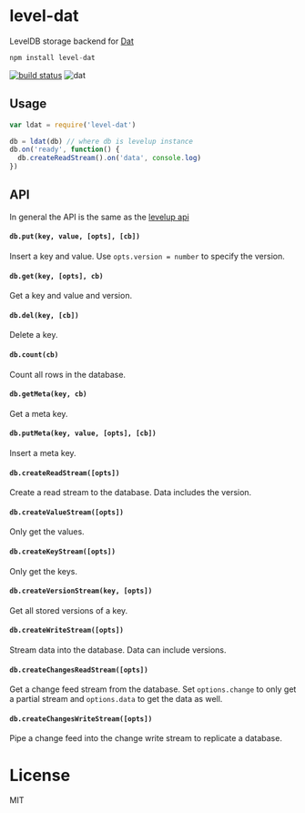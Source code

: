 # level-dat

LevelDB storage backend for [Dat](https://github.com/maxogden/dat)

``` js
npm install level-dat
```

[![build status](http://img.shields.io/travis/mafintosh/level-dat.svg?style=flat)](http://travis-ci.org/mafintosh/level-dat)
![dat](http://img.shields.io/badge/Development%20sponsored%20by-dat-green.svg?style=flat)

## Usage

``` js
var ldat = require('level-dat')

db = ldat(db) // where db is levelup instance
db.on('ready', function() {
  db.createReadStream().on('data', console.log)
})
```

## API

In general the API is the same as the [levelup api](https://github.com/rvagg/node-levelup)

#### `db.put(key, value, [opts], [cb])`

Insert a key and value. Use `opts.version = number` to specify the version.

#### `db.get(key, [opts], cb)`

Get a key and value and version.

#### `db.del(key, [cb])`

Delete a key.

#### `db.count(cb)`

Count all rows in the database.

#### `db.getMeta(key, cb)`

Get a meta key.

#### `db.putMeta(key, value, [opts], [cb])`

Insert a meta key.

#### `db.createReadStream([opts])`

Create a read stream to the database. Data includes the version.

#### `db.createValueStream([opts])`

Only get the values.

#### `db.createKeyStream([opts])`

Only get the keys.

#### `db.createVersionStream(key, [opts])`

Get all stored versions of a key.

#### `db.createWriteStream([opts])`

Stream data into the database. Data can include versions.

#### `db.createChangesReadStream([opts])`

Get a change feed stream from the database. Set `options.change` to only get a partial stream and `options.data` to get the data as well.

#### `db.createChangesWriteStream([opts])`

Pipe a change feed into the change write stream to replicate a database.

# License

MIT

